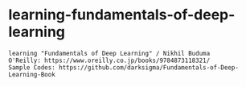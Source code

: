 # learning-fundamentals-of-deep-learning
```
learning "Fundamentals of Deep Learning" / Nikhil Buduma
O'Reilly: https://www.oreilly.co.jp/books/9784873118321/
Sample Codes: https://github.com/darksigma/Fundamentals-of-Deep-Learning-Book
```
